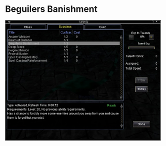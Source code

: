 <!-- TITLE: Beguilers Banishment -->
<!-- SUBTITLE: A quick summary of Beguilers Banishment -->

# Beguilers Banishment
![Beguilers Banishment](/uploads/a-as/beguilers-banishment.jpg "Beguilers Banishment")